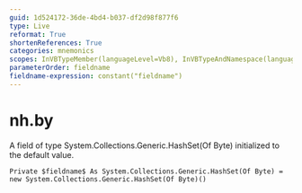 ```yaml
---
guid: 1d524172-36de-4bd4-b037-df2d98f877f6
type: Live
reformat: True
shortenReferences: True
categories: mnemonics
scopes: InVBTypeMember(languageLevel=Vb8), InVBTypeAndNamespace(languageLevel=Vb8)
parameterOrder: fieldname
fieldname-expression: constant("fieldname")
---
```


# nh.by

A field of type System.Collections.Generic.HashSet(Of Byte) initialized to the default value.

```
Private $fieldname$ As System.Collections.Generic.HashSet(Of Byte) = new System.Collections.Generic.HashSet(Of Byte)()
```
